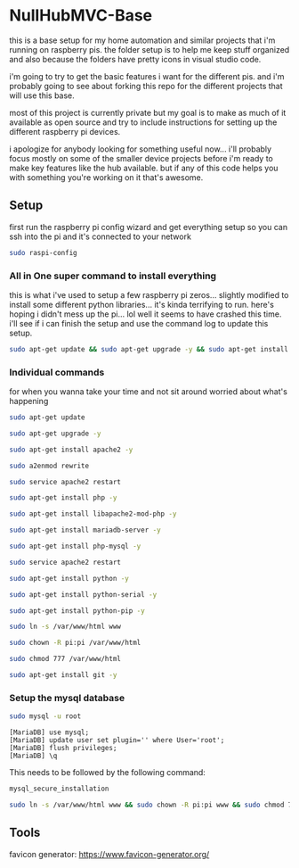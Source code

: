 # NullHubMVC-Base

this is a base setup for my home automation and similar projects that i'm running on raspberry pis. the folder setup is to help me keep stuff organized and also because the folders have pretty icons in visual studio code.

i'm going to try to get the basic features i want for the different pis. and i'm probably going to see about forking this repo for the different projects that will use this base.

most of this project is currently private but my goal is to make as much of it available as open source and try to include instructions for setting up the different raspberry pi devices.

i apologize for anybody looking for something useful now... i'll probably focus mostly on some of the smaller device projects before i'm ready to make key features like the hub available. but if any of this code helps you with something you're working on it that's awesome.

## Setup

first run the raspberry pi config wizard and get everything setup so you can ssh into the pi and it's connected to your network

```bash
sudo raspi-config
```

### All in One super command to install everything

this is what i've used to setup a few raspberry pi zeros... slightly modified to install some different python libraries... it's kinda terrifying to run. here's hoping i didn't mess up the pi... lol well it seems to have crashed this time. i'll see if i can finish the setup and use the command log to update this setup.

```bash
sudo apt-get update && sudo apt-get upgrade -y && sudo apt-get install apache2 -y && sudo a2enmod rewrite && sudo service apache2 restart && sudo apt-get install php -y && sudo apt-get install libapache2-mod-php -y && sudo apt-get install mariadb-server -y && sudo apt-get install php-mysql -y && sudo service apache2 restart && sudo apt-get install python -y && sudo apt-get install python-serial -y && sudo apt-get install python-serial -y && sudo ln -s /var/www/html www && sudo chown -R pi:pi /var/www/html && sudo chmod 777 /var/www/html && sudo apt-get install git -y
```

### Individual commands

for when you wanna take your time and not sit around worried about what's happening

```bash
sudo apt-get update
```
```bash
sudo apt-get upgrade -y
```
```bash
sudo apt-get install apache2 -y
```
```bash
sudo a2enmod rewrite
```
```bash
sudo service apache2 restart
```
```bash
sudo apt-get install php -y
```
```bash
sudo apt-get install libapache2-mod-php -y
```
```bash
sudo apt-get install mariadb-server -y
```
```bash
sudo apt-get install php-mysql -y
```
```bash
sudo service apache2 restart
```
```bash
sudo apt-get install python -y
```
```bash
sudo apt-get install python-serial -y
```
```bash
sudo apt-get install python-pip -y
```
```bash
sudo ln -s /var/www/html www
```
```bash
sudo chown -R pi:pi /var/www/html
```
```bash
sudo chmod 777 /var/www/html
```
```bash
sudo apt-get install git -y
```

### Setup the mysql database

```bash
sudo mysql -u root
```
```mysql
[MariaDB] use mysql;
[MariaDB] update user set plugin='' where User='root';
[MariaDB] flush privileges;
[MariaDB] \q
```

This needs to be followed by the following command:
```bash
mysql_secure_installation
```

```bash
sudo ln -s /var/www/html www && sudo chown -R pi:pi www && sudo chmod 777 www
```

## Tools

favicon generator: <https://www.favicon-generator.org/>
